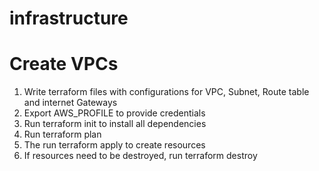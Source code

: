 # infrastructure

# Create VPCs
1. Write terraform files with configurations for VPC, Subnet, Route table and internet Gateways
2. Export AWS_PROFILE to provide credentials
2. Run terraform init to install all dependencies
3. Run terraform plan
4. The run terraform apply to create resources
5. If resources need to be destroyed, run terraform destroy

